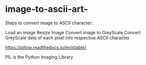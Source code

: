 # image-to-ascii-art-


Steps to convert image to ASCII character:

Load an image
Resize Image
Convert image to GreyScale
Convert GreyScale data of each pixel into respective ASCII character



https://pillow.readthedocs.io/en/stable/  

PIL is the Python Imaging Library 

